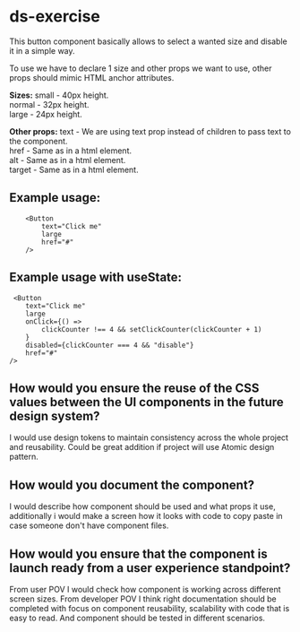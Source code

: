 # ds-exercise

This button component basically allows to select a wanted size and disable it in a simple way.

To use we have to declare 1 size and other props we want to use, other props should mimic HTML anchor attributes.

**Sizes:**
small - 40px height. <br />
normal - 32px height. <br />
large - 24px height.

**Other props:**
text - We are using text prop instead of children to pass text to the component.<br />
href - Same as in a html element.<br />
alt - Same as in a html element.<br />
target - Same as in a html element.

## Example usage:

```
    <Button
        text="Click me"
        large
        href="#"
    />

```

## Example usage with useState:

```
 <Button
    text="Click me"
    large
    onClick={() =>
        clickCounter !== 4 && setClickCounter(clickCounter + 1)
    }
    disabled={clickCounter === 4 && "disable"}
    href="#"
/>

```

## How would you ensure the reuse of the CSS values between the UI components in the future design system?

I would use design tokens to maintain consistency across the whole project and reusability. Could be great addition if project will use Atomic design pattern.

## How would you document the component?

I would describe how component should be used and what props it use, additionally i would make a screen how it looks with code to copy paste in case someone don't have component files.

## How would you ensure that the component is launch ready from a user experience standpoint?

From user POV I would check how component is working across different screen sizes.
From developer POV I think right documentation should be completed with focus on component reusability, scalability with code that is easy to read. And component should be tested in different scenarios.
